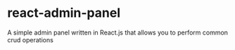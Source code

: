 # react-admin-panel
A simple admin panel written in React.js that allows you to perform common crud operations
